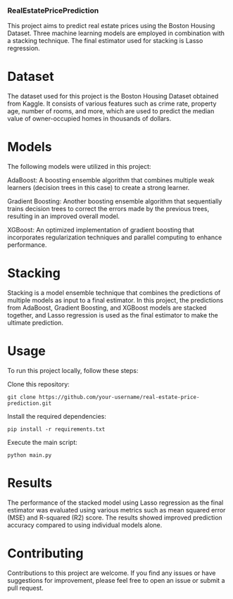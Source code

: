 ### RealEstatePricePrediction
This project aims to predict real estate prices using the Boston Housing Dataset. Three machine learning models are employed in combination with a stacking technique. The final estimator used for stacking is Lasso regression. 

# Dataset
The dataset used for this project is the Boston Housing Dataset obtained from Kaggle. It consists of various features such as crime rate, property age, number of rooms, and more, which are used to predict the median value of owner-occupied homes in thousands of dollars.

# Models
The following models were utilized in this project:

AdaBoost: A boosting ensemble algorithm that combines multiple weak learners (decision trees in this case) to create a strong learner.

Gradient Boosting: Another boosting ensemble algorithm that sequentially trains decision trees to correct the errors made by the previous trees, resulting in an improved overall model.

XGBoost: An optimized implementation of gradient boosting that incorporates regularization techniques and parallel computing to enhance performance.

# Stacking
Stacking is a model ensemble technique that combines the predictions of multiple models as input to a final estimator. In this project, the predictions from AdaBoost, Gradient Boosting, and XGBoost models are stacked together, and Lasso regression is used as the final estimator to make the ultimate prediction.

# Usage
To run this project locally, follow these steps:

Clone this repository:
```
git clone https://github.com/your-username/real-estate-price-prediction.git
```

Install the required dependencies:
```
pip install -r requirements.txt
```
Execute the main script:
```
python main.py
```

# Results
The performance of the stacked model using Lasso regression as the final estimator was evaluated using various metrics such as mean squared error (MSE) and R-squared (R2) score. The results showed improved prediction accuracy compared to using individual models alone.

# Contributing
Contributions to this project are welcome. If you find any issues or have suggestions for improvement, please feel free to open an issue or submit a pull request.
